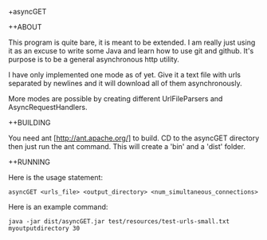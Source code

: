 +asyncGET

++ABOUT

This program is quite bare, it is meant to be extended. I am really just using it as an excuse to 
write some Java and learn how to use git and github. It's purpose is to be a general asynchronous http
utility.

I have only implemented one mode as of yet. 
Give it a text file with urls separated by newlines and it will download all of them asynchronously.

More modes are possible by creating different UrlFileParsers and AsyncRequestHandlers.

++BUILDING

You need ant [http://ant.apache.org/] to build. CD to the asyncGET directory then just run the ant command.
This will create a 'bin' and a 'dist' folder. 

++RUNNING

Here is the usage statement:

	asyncGET <urls_file> <output_directory> <num_simultaneous_connections>

Here is an example command:

	java -jar dist/asyncGET.jar test/resources/test-urls-small.txt myoutputdirectory 30


 


